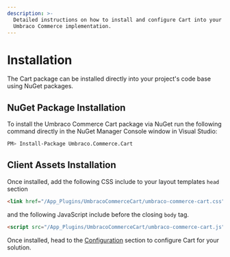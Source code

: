 ```yaml
---
description: >-
  Detailed instructions on how to install and configure Cart into your
  Umbraco Commerce implementation.
---
```


# Installation

The Cart package can be installed directly into your project's code base using NuGet packages.

## NuGet Package Installation

To install the Umbraco Commerce Cart package via NuGet run the following command directly in the NuGet Manager Console window in Visual Studio:

```bash
PM> Install-Package Umbraco.Commerce.Cart
```

## Client Assets Installation

Once installed, add the following CSS include to your layout templates `head` section

```html
<link href="/App_Plugins/UmbracoCommerceCart/umbraco-commerce-cart.css" rel="stylesheet">
```

and the following JavaScript include before the closing `body` tag.

```html
<script src="/App_Plugins/UmbracoCommerceCart/umbraco-commerce-cart.js" defer></script>
```

Once installed, head to the [Configuration](./configuration.md) section to configure Cart for your solution.